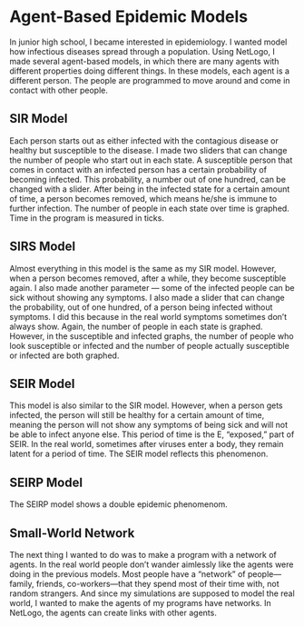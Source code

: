 # Agent-Based Epidemic Models

In junior high school, I became interested in epidemiology. I wanted model how infectious diseases spread through a population. Using NetLogo, I made several agent-based models, in which there are many agents with different properties doing different things. In these models, each agent is a different person. The people are programmed to move around and come in contact with other people.

## SIR Model

Each person starts out as either infected with the contagious disease or healthy but susceptible to the disease. I made two sliders that can change the number of people who start out in each state. A susceptible person that comes in contact with an infected person has a certain probability of becoming infected. This probability, a number out of one hundred, can be changed with a slider. After being in the infected state for a certain amount of time, a person becomes removed, which means he/she is immune to further infection. The number of people in each state over time is graphed. Time in the program is measured in ticks.

## SIRS Model

Almost everything in this model is the same as my SIR model. However, when a person becomes removed, after a while, they become susceptible again. I also made another parameter — some of the infected people can be sick without showing any symptoms. I also made a slider that can change the probability, out of one hundred, of a person being infected without symptoms. I did this because in the real world symptoms sometimes don’t always show. Again, the number of people in each state is graphed. However, in the susceptible and infected graphs, the number of people who look susceptible or infected and the number of people actually susceptible or infected are both graphed.

## SEIR Model

This model is also similar to the SIR model. However, when a person gets infected, the person will still be healthy for a certain amount of time, meaning the person will not show any symptoms of being sick and will not be able to infect anyone else. This period of time is the E, “exposed,” part of SEIR. In the real world, sometimes after viruses enter a body, they remain latent for a period of time. The SEIR model reflects this phenomenon.

## SEIRP Model

The SEIRP model shows a double epidemic phenomenom. 

## Small-World Network

The next thing I wanted to do was to make a program with a network of agents. In the real world people don’t wander aimlessly like the agents were doing in the previous models. Most people have a “network” of people—family, friends, co-workers—that they spend most of their time with, not random strangers. And since my simulations are supposed to model the real world, I wanted to make the agents of my programs have networks. In NetLogo, the agents can create links with other agents.
